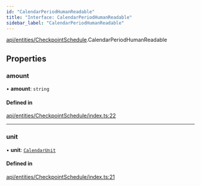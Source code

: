 ```yaml
---
id: "CalendarPeriodHumanReadable"
title: "Interface: CalendarPeriodHumanReadable"
sidebar_label: "CalendarPeriodHumanReadable"
---
```


[api/entities/CheckpointSchedule](../../../../../modules/API/Entities/CheckpointSchedule/CheckpointSchedule.md).CalendarPeriodHumanReadable

## Properties

### amount

• **amount**: `string`

#### Defined in

[api/entities/CheckpointSchedule/index.ts:22](https://github.com/PolymeshAssociation/polymesh-sdk/blob/07a4c5b0/src/api/entities/CheckpointSchedule/index.ts#L22)

___

### unit

• **unit**: [`CalendarUnit`](../../../../../enums/Types/CalendarUnit/CalendarUnit.md)

#### Defined in

[api/entities/CheckpointSchedule/index.ts:21](https://github.com/PolymeshAssociation/polymesh-sdk/blob/07a4c5b0/src/api/entities/CheckpointSchedule/index.ts#L21)
